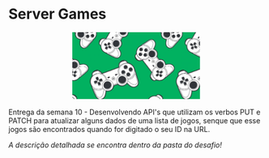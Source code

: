 # Server Games
<p align="center"><img src="img/games.jpeg"width="50%" height="70%" /></p>

<p>Entrega da semana 10 - Desenvolvendo API's que utilizam os verbos PUT e PATCH para atualizar alguns dados de uma lista de jogos, senque que esse jogos são encontrados quando for digitado o seu ID na URL. </p>

*A descrição detalhada se encontra dentro da pasta do desafio!*
